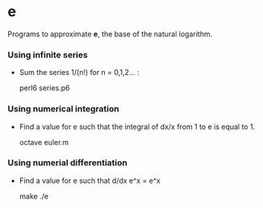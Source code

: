 # e

Programs to approximate **e**, the base of the natural logarithm.

### Using infinite series
- Sum the series 1/(n!) for n = 0,1,2... :

    perl6 series.p6

### Using numerical integration
- Find a value for e such that the integral of dx/x from 1 to e is equal to 1.
  
    octave euler.m

### Using numerial differentiation
- Find a value for e such that d/dx e^x = e^x

    make
    ./e
